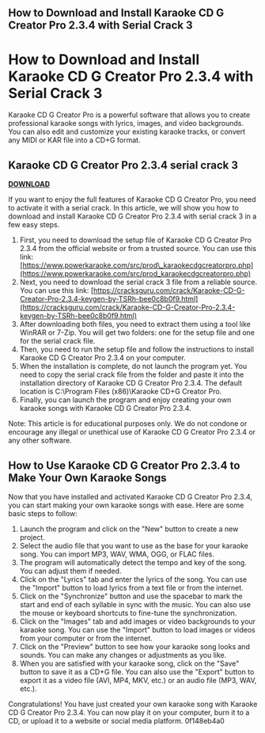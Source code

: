 ## How to Download and Install Karaoke CD G Creator Pro 2.3.4 with Serial Crack 3

  
# How to Download and Install Karaoke CD G Creator Pro 2.3.4 with Serial Crack 3
 
Karaoke CD G Creator Pro is a powerful software that allows you to create professional karaoke songs with lyrics, images, and video backgrounds. You can also edit and customize your existing karaoke tracks, or convert any MIDI or KAR file into a CD+G format.
 
## Karaoke CD G Creator Pro 2.3.4 serial crack 3


[**DOWNLOAD**](https://www.google.com/url?q=https%3A%2F%2Fcinurl.com%2F2tK1JL&sa=D&sntz=1&usg=AOvVaw0SJKkw3xF5JDY2QJYqscYO)

 
If you want to enjoy the full features of Karaoke CD G Creator Pro, you need to activate it with a serial crack. In this article, we will show you how to download and install Karaoke CD G Creator Pro 2.3.4 with serial crack 3 in a few easy steps.
 
1. First, you need to download the setup file of Karaoke CD G Creator Pro 2.3.4 from the official website or from a trusted source. You can use this link: [https://www.powerkaraoke.com/src/prod\_karaokecdgcreatorpro.php](https://www.powerkaraoke.com/src/prod_karaokecdgcreatorpro.php)
2. Next, you need to download the serial crack 3 file from a reliable source. You can use this link: [https://cracksguru.com/crack/Karaoke-CD-G-Creator-Pro-2.3.4-keygen-by-TSRh-bee0c8b0f9.html](https://cracksguru.com/crack/Karaoke-CD-G-Creator-Pro-2.3.4-keygen-by-TSRh-bee0c8b0f9.html)
3. After downloading both files, you need to extract them using a tool like WinRAR or 7-Zip. You will get two folders: one for the setup file and one for the serial crack file.
4. Then, you need to run the setup file and follow the instructions to install Karaoke CD G Creator Pro 2.3.4 on your computer.
5. When the installation is complete, do not launch the program yet. You need to copy the serial crack file from the folder and paste it into the installation directory of Karaoke CD G Creator Pro 2.3.4. The default location is C:\Program Files (x86)\Karaoke CD+G Creator Pro.
6. Finally, you can launch the program and enjoy creating your own karaoke songs with Karaoke CD G Creator Pro 2.3.4.

Note: This article is for educational purposes only. We do not condone or encourage any illegal or unethical use of Karaoke CD G Creator Pro 2.3.4 or any other software.
  
## How to Use Karaoke CD G Creator Pro 2.3.4 to Make Your Own Karaoke Songs
 
Now that you have installed and activated Karaoke CD G Creator Pro 2.3.4, you can start making your own karaoke songs with ease. Here are some basic steps to follow:

1. Launch the program and click on the "New" button to create a new project.
2. Select the audio file that you want to use as the base for your karaoke song. You can import MP3, WAV, WMA, OGG, or FLAC files.
3. The program will automatically detect the tempo and key of the song. You can adjust them if needed.
4. Click on the "Lyrics" tab and enter the lyrics of the song. You can use the "Import" button to load lyrics from a text file or from the internet.
5. Click on the "Synchronize" button and use the spacebar to mark the start and end of each syllable in sync with the music. You can also use the mouse or keyboard shortcuts to fine-tune the synchronization.
6. Click on the "Images" tab and add images or video backgrounds to your karaoke song. You can use the "Import" button to load images or videos from your computer or from the internet.
7. Click on the "Preview" button to see how your karaoke song looks and sounds. You can make any changes or adjustments as you like.
8. When you are satisfied with your karaoke song, click on the "Save" button to save it as a CD+G file. You can also use the "Export" button to export it as a video file (AVI, MP4, MKV, etc.) or an audio file (MP3, WAV, etc.).

Congratulations! You have just created your own karaoke song with Karaoke CD G Creator Pro 2.3.4. You can now play it on your computer, burn it to a CD, or upload it to a website or social media platform.
 0f148eb4a0
